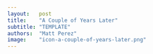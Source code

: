 ```yaml
---
layout:   post
title:    "A Couple of Years Later"
subtitle: "TEMPLATE"
authors:  "Matt Perez"
image:    "icon-a-couple-of-years-later.png"
---
```


<div style="display: none;">
 <p></p>
</div>
